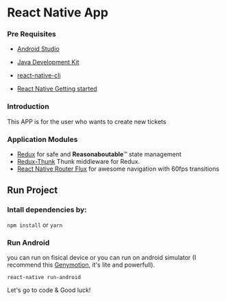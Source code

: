 # React Native App

### Pre Requisites

* [Android Studio](https://developer.android.com/studio/index.html)
* [Java Development Kit](http://www.oracle.com/technetwork/java/javase/downloads/jdk8-downloads-2133151.html)
* [react-native-cli](https://www.npmjs.com/package/react-native-cli)

* [React Native Getting started](https://facebook.github.io/react-native/docs/getting-started.html)


### Introduction
This APP is for the user who wants to create new tickets


### Application Modules

* [Redux](http://redux.js.org/) for safe and **Reasonaboutable**:tm: state management
* [Redux-Thunk](https://github.com/gaearon/redux-thunk) Thunk middleware for Redux.
* [React Native Router Flux](https://github.com/aksonov/react-native-router-flux) for awesome navigation with 60fps transitions


## Run Project

### Intall dependencies by:

`npm install` or `yarn`

### Run Android

you can run on fisical device or you can run on android simulator (I recommend this [Genymotion](https://www.genymotion.com), it's lite and powerfull).

`react-native run-android`


Let's go to code & Good luck!


